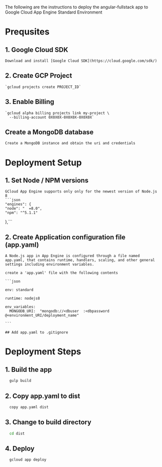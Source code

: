 
The following are the instructions to deploy the angular-fullstack app to Google Cloud App Engine Standard Environment

# Prequsites
  ## 1. Google Cloud SDK
    Download and install [Google Cloud SDK](https://cloud.google.com/sdk/)
  ## 2. Create GCP Project
    `gcloud projects create PROJECT_ID`
  ## 3. Enable Billing
    `gcloud alpha billing projects link my-project \ 
      --billing-account 0X0X0X-0X0X0X-0X0X0X`

  ## Create a MongoDB database
    Create a MongoDB instance and obtain the uri and credentials

# Deployment Setup
  ## 1. Set Node / NPM versions
    GCloud App Engine supports only only for the newest version of Node.js 8
    ```json
    "engines": {
    "node": "  =8.0",
    "npm": "^5.1.1"
  },```

  ## 2. Create Application configuration file (app.yaml)
    A Node.js app in App Engine is configured through a file named app.yaml, that contains runtime, handlers, scaling, and other general settings including environment variables.

    create a 'app.yaml' file with the following contents

    ```json

    env: standard 

    runtime: nodejs8

    env_variables:
      MONGODB_URI:  "mongodb://<dbuser  :<dbpassword  @<environment_URI/deployment_name"
    
    ```

    ## Add app.yaml to .gitignore

# Deployment Steps
  ## 1. Build the app
  ```bash
    gulp build
  ```
  ## 2. Copy app.yaml to dist
  ```bash
    copy app.yaml dist
  ```
  ## 3. Change to build directory
  ```bash
    cd dist
  ```
  ## 4. Deploy
  ```bash
    gcloud app deploy
  ```